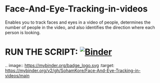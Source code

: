 # Face-And-Eye-Tracking-in-videos
Enables you to track faces and eyes in a video of people, determines the number of people in the video, and also identifies the direction where each person is looking.

# RUN THE SCRIPT: [![Binder](https://mybinder.org/badge_logo.svg)](https://mybinder.org/v2/gh/SohamKore/Face-And-Eye-Tracking-in-videos/main)

.. image:: https://mybinder.org/badge_logo.svg
 :target: https://mybinder.org/v2/gh/SohamKore/Face-And-Eye-Tracking-in-videos/main
